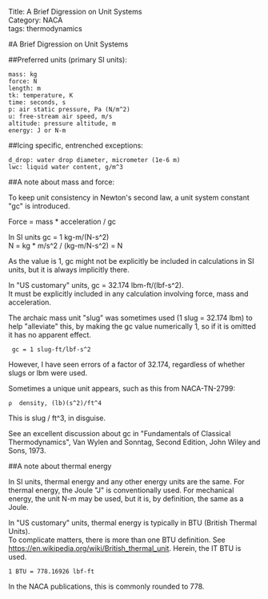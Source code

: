 Title: A Brief Digression on Unit Systems  
Category: NACA  
tags: thermodynamics  

#A Brief Digression on Unit Systems

##Preferred units (primary SI units):

    mass: kg
    force: N
    length: m
    tk: temperature, K
    time: seconds, s
    p: air static pressure, Pa (N/m^2)
    u: free-stream air speed, m/s
    altitude: pressure altitude, m
    energy: J or N-m
##Icing specific, entrenched exceptions:  

    d_drop: water drop diameter, micrometer (1e-6 m)
    lwc: liquid water content, g/m^3
    

##A note about mass and force:  

To keep unit consistency in Newton's second law, a unit system constant "gc" is introduced.  

Force = mass * acceleration / gc

In SI units gc = 1 kg-m/(N-s^2)  
N = kg * m/s^2 / (kg-m/N-s^2) = N  

As the value is 1, gc might not be explicitly be included in calculations in SI units,
but it is always implicitly there.

In "US customary" units, gc = 32.174 lbm-ft/(lbf-s^2).  
It must be explicitly included in any calculation involving force, mass and acceleration. 
 
The archaic mass unit "slug" was sometimes used (1 slug = 32.174 lbm) to help "alleviate" this,
by making the gc value numerically 1, so if it is omitted it has no apparent effect.  

     gc = 1 slug-ft/lbf-s^2
     
However, I have seen errors of a factor of 32.174, regardless of whether slugs or lbm were used. 

Sometimes a unique unit appears, such as this from NACA-TN-2799:
    
    ⍴  density, (lb)(s^2)/ft^4

This is slug / ft^3, in disguise.    
    
See an excellent discussion about gc in "Fundamentals of Classical Thermodynamics", Van Wylen and Sonntag, Second Edition, John Wiley and Sons, 1973. 

##A note about thermal energy

In SI units, thermal energy and any other energy units are the same. 
For thermal energy, the Joule "J" is conventionally used. 
For mechanical energy, the unit N-m may be used, but it is, by definition, the same as a Joule. 

In "US customary" units, thermal energy is typically in BTU (British Thermal Units).  
To complicate matters, there is more than one BTU definition. 
See https://en.wikipedia.org/wiki/British_thermal_unit. 
Herein, the IT BTU is used.

    1 BTU = 778.16926 lbf-ft 
    
In the NACA publications, this is commonly rounded to 778.

